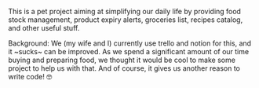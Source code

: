 This is a pet project aiming at simplifying our daily life by providing food stock management, product expiry alerts, groceries list, recipes catalog, and other useful stuff.

Background: We (my wife and I) currently use trello and notion for this, and it ~sucks~ can be improved. As we spend a significant amount of our time buying and preparing food, we thought it would be cool to make some project to help us with that. And of course, it gives us another reason to write code! 🤓
